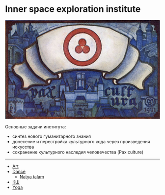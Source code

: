 # Inner space exploration institute

![Banner of Peace](900_pax_culture.jpg)

Основные задачи института:

* синтез нового гуманитарного знания
* донесение и перестройка культурного кода через произведения искусства
* сохранение культурного наследия человечества (Pax culture)

---

* [Art](/art)
* [Dance](/dance)
  * [Natya talam](/nt)
* [КШ](/ksh)
* [Yoga](/yoga)
